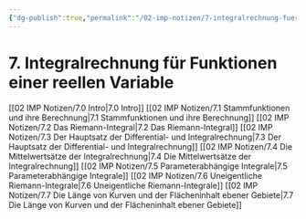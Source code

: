 ```yaml
---
{"dg-publish":true,"permalink":"/02-imp-notizen/7-integralrechnung-fuer-funktionen-einer-reellen-variable/","dgHomeLink":true,"dgPassFrontmatter":false}
---
```


# 7. Integralrechnung für Funktionen einer reellen Variable
[[02 IMP Notizen/7.0 Intro|7.0 Intro]]
[[02 IMP Notizen/7.1 Stammfunktionen und ihre Berechnung|7.1 Stammfunktionen und ihre Berechnung]]
[[02 IMP Notizen/7.2 Das Riemann-Integral|7.2 Das Riemann-Integral]]
[[02 IMP Notizen/7.3 Der Hauptsatz der Differential- und Integralrechnung|7.3 Der Hauptsatz der Differential- und Integralrechnung]]
[[02 IMP Notizen/7.4 Die Mittelwertsätze der Integralrechnung|7.4 Die Mittelwertsätze der Integralrechnung]]
[[02 IMP Notizen/7.5 Parameterabhängige Integrale|7.5 Parameterabhängige Integrale]]
[[02 IMP Notizen/7.6 Uneigentliche Riemann-Integrale|7.6 Uneigentliche Riemann-Integrale]]
[[02 IMP Notizen/7.7 Die Länge von Kurven und der Flächeninhalt ebener Gebiete|7.7 Die Länge von Kurven und der Flächeninhalt ebener Gebiete]]